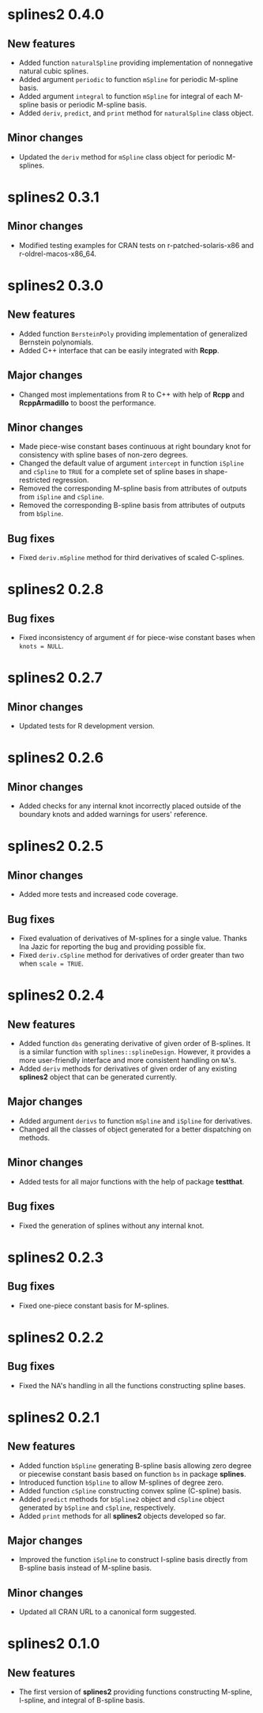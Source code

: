 # splines2 0.4.0

## New features

* Added function `naturalSpline` providing implementation of nonnegative natural
  cubic splines.
* Added argument `periodic` to function `mSpline` for periodic M-spline basis.
* Added argument `integral` to function `mSpline` for integral of each M-spline
  basis or periodic M-spline basis.
* Added `deriv`, `predict`, and `print` method for `naturalSpline` class object.

## Minor changes

* Updated the `deriv` method for `mSpline` class object for periodic M-splines.


# splines2 0.3.1

## Minor changes

* Modified testing examples for CRAN tests on r-patched-solaris-x86 and
  r-oldrel-macos-x86_64.


# splines2 0.3.0

## New features

* Added function `BersteinPoly` providing implementation of generalized
  Bernstein polynomials.
* Added C++ interface that can be easily integrated with **Rcpp**.

## Major changes

* Changed most implementations from R to C++ with help of **Rcpp** and
  **RcppArmadillo** to boost the performance.

## Minor changes

* Made piece-wise constant bases continuous at right boundary knot for
  consistency with spline bases of non-zero degrees.
* Changed the default value of argument `intercept` in function `iSpline` and
  `cSpline` to `TRUE` for a complete set of spline bases in shape-restricted
  regression.
* Removed the corresponding M-spline basis from attributes of outputs from
  `iSpline` and `cSpline`.
* Removed the corresponding B-spline basis from attributes of outputs from
  `bSpline`.

## Bug fixes

* Fixed `deriv.mSpline` method for third derivatives of scaled C-splines.


# splines2 0.2.8

## Bug fixes

* Fixed inconsistency of argument `df` for piece-wise constant bases when
  `knots = NULL`.


# splines2 0.2.7

## Minor changes

* Updated tests for R development version.


# splines2 0.2.6

## Minor changes

* Added checks for any internal knot incorrectly placed outside of the boundary
  knots and added warnings for users' reference.


# splines2 0.2.5

## Minor changes

* Added more tests and increased code coverage.

## Bug fixes

* Fixed evaluation of derivatives of M-splines for a single value. Thanks Ina
  Jazic for reporting the bug and providing possible fix.
* Fixed `deriv.cSpline` method for derivatives of order greater than two when
  `scale = TRUE`.


# splines2 0.2.4

## New features

* Added function `dbs` generating derivative of given order of B-splines. It is
  a similar function with `splines::splineDesign`. However, it provides a more
  user-friendly interface and more consistent handling on `NA`'s.
* Added `deriv` methods for derivatives of given order of any existing
  **splines2** object that can be generated currently.

## Major changes

* Added argument `derivs` to function `mSpline` and `iSpline` for derivatives.
* Changed all the classes of object generated for a better dispatching on
  methods.

## Minor changes

* Added tests for all major functions with the help of package **testthat**.

## Bug fixes

* Fixed the generation of splines without any internal knot.


# splines2 0.2.3

## Bug fixes

* Fixed one-piece constant basis for M-splines.


# splines2 0.2.2

## Bug fixes

* Fixed the NA's handling in all the functions constructing spline bases.


# splines2 0.2.1

## New features

* Added function `bSpline` generating B-spline basis allowing zero degree or
  piecewise constant basis based on function `bs` in package **splines**.
* Introduced function `bSpline` to allow M-splines of degree zero.
* Added function `cSpline` constructing convex spline (C-spline) basis.
* Added `predict` methods for `bSpline2` object and `cSpline` object generated
  by `bSpline` and `cSpline`, respectively.
* Added `print` methods for all **splines2** objects developed so far.

## Major changes

* Improved the function `iSpline` to construct I-spline basis directly from
  B-spline basis instead of M-spline basis.

## Minor changes

* Updated all CRAN URL to a canonical form suggested.


# splines2 0.1.0

## New features

* The first version of **splines2** providing functions constructing M-spline,
  I-spline, and integral of B-spline basis.
